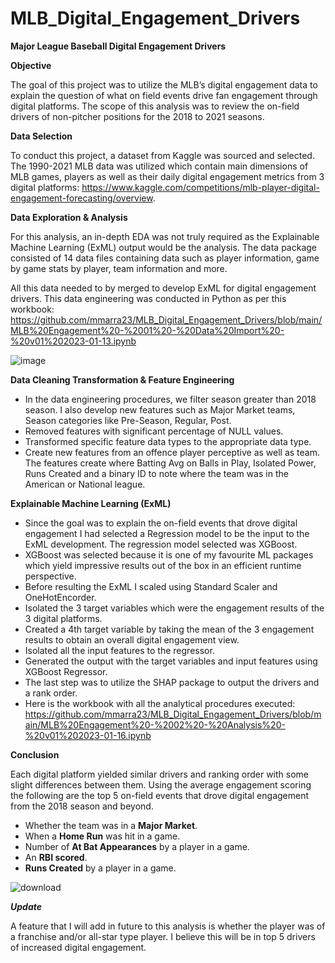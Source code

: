 # MLB_Digital_Engagement_Drivers
**Major League Baseball Digital Engagement Drivers**

**Objective**

The goal of this project was to utilize the MLB’s digital engagement data to explain the question of what on field events drive fan engagement through digital platforms. The scope of this analysis was to review the on-field drivers of non-pitcher positions for the 2018 to 2021 seasons.

**Data Selection**

To conduct this project, a dataset from Kaggle was sourced and selected. The 1990-2021 MLB data was utilized which contain main dimensions of MLB games, players as well as their daily digital engagement metrics from 3 digital platforms: https://www.kaggle.com/competitions/mlb-player-digital-engagement-forecasting/overview.

**Data Exploration & Analysis**

For this analysis, an in-depth EDA was not truly required as the Explainable Machine Learning (ExML) output would be the analysis. The data package consisted of 14 data files containing data such as player information, game by game stats by player, team information and more.

All this data needed to by merged to develop ExML for digital engagement drivers. This data engineering was conducted in Python as per this workbook: https://github.com/mmarra23/MLB_Digital_Engagement_Drivers/blob/main/MLB%20Engagement%20-%2001%20-%20Data%20Import%20-%20v01%202023-01-13.ipynb

![image](https://user-images.githubusercontent.com/89919659/227675431-5ee9267a-5e35-4956-a621-e3e09afb81eb.png)

**Data Cleaning Transformation & Feature Engineering**

*	In the data engineering procedures, we filter season greater than 2018 season. I also develop new features such as Major Market teams, Season categories like Pre-Season, Regular, Post.
*	Removed features with significant percentage of NULL values.
*	Transformed specific feature data types to the appropriate data type.
*	Create new features from an offence player perceptive as well as team. The features create where Batting Avg on Balls in Play, Isolated Power, Runs Created and a binary ID to note where the team was in the American or National league.

**Explainable Machine Learning (ExML)**

*	Since the goal was to explain the on-field events that drove digital engagement I had selected a Regression model to be the input to the ExML development. The regression model selected was XGBoost.
*	XGBoost was selected because it is one of my favourite ML packages which yield impressive results out of the box in an efficient runtime perspective.
*	Before resulting the ExML I scaled using Standard Scaler and OneHotEncorder.
*	Isolated the 3 target variables which were the engagement results of the 3 digital platforms.
*	Created a 4th target variable by taking the mean of the 3 engagement results to obtain an overall digital engagement view.
*	Isolated all the input features to the regressor.
*	Generated the output with the target variables and input features using XGBoost Regressor.
*	The last step was to utilize the SHAP package to output the drivers and a rank order.
*	Here is the workbook with all the analytical procedures executed: https://github.com/mmarra23/MLB_Digital_Engagement_Drivers/blob/main/MLB%20Engagement%20-%2002%20-%20Analysis%20-%20v01%202023-01-16.ipynb

**Conclusion**

Each digital platform yielded similar drivers and ranking order with some slight differences between them. Using the average engagement scoring the following are the top 5 on-field events that drove digital engagement from the 2018 season and beyond.

*	Whether the team was in a **Major Market**.
*	When a **Home Run** was hit in a game.
*	Number of **At Bat Appearances** by a player in a game.
*	An **RBI scored**.
*	**Runs Created** by a player in a game.

![download](https://user-images.githubusercontent.com/89919659/224550750-435b32a2-7ee4-42a0-98e2-690991a312a0.png)

***Update***

A feature that I will add in future to this analysis is whether the player was of a franchise and/or all-star type player. I believe this will be in top 5 drivers of increased digital engagement.

